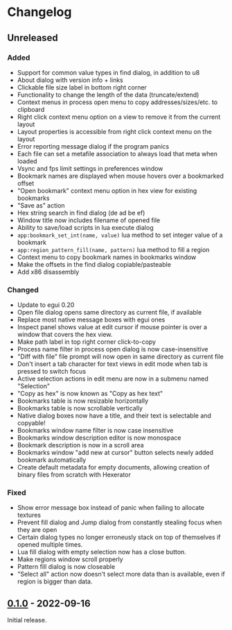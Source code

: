 # Changelog

## Unreleased

### Added

- Support for common value types in find dialog, in addition to u8
- About dialog with version info + links
- Clickable file size label in bottom right corner
- Functionality to change the length of the data (truncate/extend)
- Context menus in process open menu to copy addresses/sizes/etc. to clipboard
- Right click context menu option on a view to remove it from the current layout
- Layout properties is accessible from right click context menu on the layout
- Error reporting message dialog if the program panics
- Each file can set a metafile association to always load that meta when loaded
- Vsync and fps limit settings in preferences window
- Bookmark names are displayed when mouse hovers over a bookmarked offset
- "Open bookmark" context menu option in hex view for existing bookmarks
- "Save as" action
- Hex string search in find dialog (de ad be ef)
- Window title now includes filename of opened file
- Ability to save/load scripts in lua execute dialog
- `app:bookmark_set_int(name, value)` lua method to set integer value of a bookmark
- `app:region_pattern_fill(name, pattern)` lua method to fill a region
- Context menu to copy bookmark names in bookmarks window
- Make the offsets in the find dialog copiable/pasteable
- Add x86 disassembly

### Changed

- Update to egui 0.20
- Open file dialog opens same directory as current file, if available
- Replace most native message boxes with egui ones
- Inspect panel shows value at edit cursor if mouse pointer is over a window that covers the hex view.
- Make path label in top right corner click-to-copy
- Process name filter in process open dialog is now case-insensitive
- "Diff with file" file prompt will now open in same directory as current file
- Don't insert a tab character for text views in edit mode when tab is pressed to switch focus
- Active selection actions in edit menu are now in a submenu named "Selection"
- "Copy as hex" is now known as "Copy as hex text"
- Bookmarks table is now resizable horizontally
- Bookmarks table is now scrollable vertically
- Native dialog boxes now have a title, and their text is selectable and copyable!
- Bookmarks window name filter is now case insensitive
- Bookmarks window description editor is now monospace
- Bookmark description is now in a scroll area
- Bookmarks window "add new at cursor" button selects newly added bookmark automatically
- Create default metadata for empty documents, allowing creation of binary files from scratch with Hexerator

### Fixed

- Show error message box instead of panic when failing to allocate textures
- Prevent fill dialog and Jump dialog from constantly stealing focus when they are open
- Certain dialog types no longer erroneusly stack on top of themselves if opened multiple times.
- Lua fill dialog with empty selection now has a close button.
- Make regions window scroll properly
- Pattern fill dialog is now closeable
- "Select all" action now doesn't select more data than is available, even if region is bigger than data.

## [0.1.0] - 2022-09-16

Initial release.

[0.1.0]: https://github.com/crumblingstatue/hexerator/releases/tag/v0.1.0

